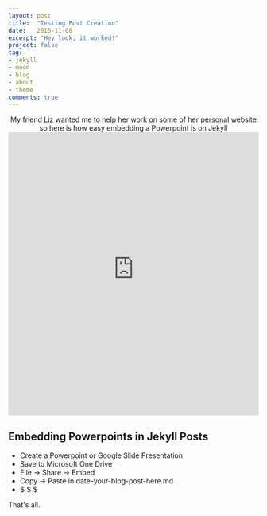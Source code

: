 ```yaml
---
layout: post
title:  "Testing Post Creation"
date:   2016-11-08
excerpt: "Hey look, it worked!"
project: false
tag:
- jekyll 
- moon
- blog
- about
- theme
comments: true
---
```


    
<center>My friend Liz wanted me to help her work on some of her personal website so here is how easy embedding a Powerpoint is on Jekyll</center>
 

<style>
.responsive-wrap iframe{ max-width: 100%;}
</style>
<div class="responsive-wrap">
<!-- this is the embed code provided by Google -->
  <iframe src="https://o365coloradoedu-my.sharepoint.com/personal/dang0146_colorado_edu/_layouts/15/WopiFrame.aspx?sourcedoc={dab90a2f-a984-4a56-90bf-c9bbcc1b0ee9}&action=embedview&wdAr=1.7777777777777777" frameborder="0" width="960" height="569" allowfullscreen="true" mozallowfullscreen="true" webkitallowfullscreen="true"></iframe>
<!-- Google embed ends -->
</div>




## Embedding Powerpoints in Jekyll Posts
* Create a Powerpoint or Google Slide Presentation
* Save to Microsoft One Drive
* File -> Share -> Embed 
* Copy -> Paste in date-your-blog-post-here.md
* $ $ $  
     
That's all.


